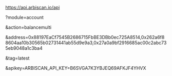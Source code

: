 https://api.arbiscan.io/api

?module=account

&action=balancemulti

&address=0x88197EaCf7545B2686715FbBE3DBb0ec725A8514,0x262a6f88604aa10b30565b02731441ab55d9e9a3,0x27a0a9bf2916685ac00c2abc735eb9048a1c3ba4

&tag=latest

&apikey=ARBISCAN_API_KEY=B6SVGA7K3YBJEQ69AFKJF4YHVX
